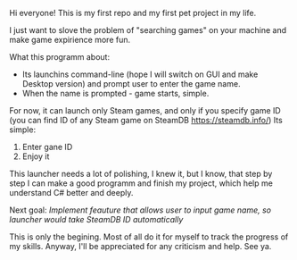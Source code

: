 Hi everyone!
This is my first repo and my first pet project in my life.

I just want to slove the problem of "searching games" on your machine and make game expirience more fun. 

What this programm about:
- Its launchins command-line (hope I will switch on GUI and make Desktop version) and prompt user to enter the game name.
- When the name is prompted - game starts, simple.

For now, it can launch only Steam games, and only if you specify game ID (you can find ID of any Steam game on SteamDB https://steamdb.info/)
Its simple:

  1) Enter gane ID
  2) Enjoy it

This launcher needs a lot of polishing, I knew it, but I know, that step by step I can make a good programm and finish my project, which help me understand C# better and deeply.

Next goal: *Implement feauture that allows user to input game name, so launcher would take SteamDB ID automatically*

This is only the begining. Most of all do it for myself to track the progress of my skills. Anyway, I'll be appreciated for any criticism and help. 
See ya.

